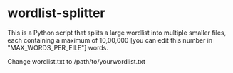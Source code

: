 # wordlist-splitter

This is a Python script that splits a large wordlist into multiple smaller files, each containing a maximum of 10,00,000 [you can edit this number in "MAX_WORDS_PER_FILE"] words.

Change wordlist.txt to /path/to/yourwordlist.txt 



